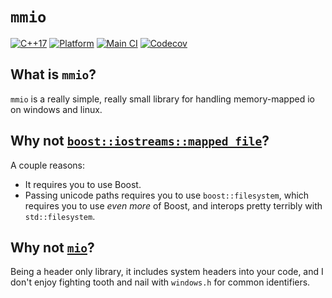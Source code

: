 # `mmio`
[![C++17](https://img.shields.io/static/v1?label=standard&message=C%2B%2B17&color=blue&logo=c%2B%2B&&logoColor=white&style=flat)](https://en.cppreference.com/w/cpp/compiler_support)
[![Platform](https://img.shields.io/static/v1?label=platform&message=windows%20|%20linux&color=dimgray&style=flat)]()
[![Main CI](https://img.shields.io/github/workflow/status/Ryan-rsm-McKenzie/mmio/Main%20CI?logo=github&logoColor=white&style=flat)](https://github.com/Ryan-rsm-McKenzie/mmio/actions/workflows/main_ci.yml)
[![Codecov](https://img.shields.io/codecov/c/github/Ryan-rsm-McKenzie/mmio?logo=codecov&logoColor=white&style=flat)](https://app.codecov.io/gh/Ryan-rsm-McKenzie/mmio)

## What is `mmio`?
`mmio` is a really simple, really small library for handling memory-mapped io on windows and linux.

## Why not [`boost::iostreams::mapped_file`](https://www.boost.org/doc/libs/1_76_0/libs/iostreams/doc/classes/mapped_file.html)?
A couple reasons:
- It requires you to use Boost.
- Passing unicode paths requires you to use `boost::filesystem`, which requires you to use _even more_ of Boost, and interops pretty terribly with `std::filesystem`.

## Why not [`mio`](https://github.com/mandreyel/mio)?
Being a header only library, it includes system headers into your code, and I don't enjoy fighting tooth and nail with `windows.h` for common identifiers.
